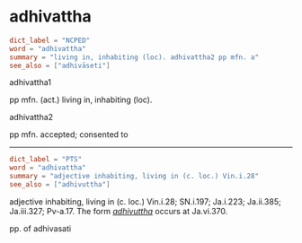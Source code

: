 # adhivattha

``` toml
dict_label = "NCPED"
word = "adhivattha"
summary = "living in, inhabiting (loc). adhivattha2 pp mfn. a"
see_also = ["adhivāseti"]
```

adhivattha1

pp mfn. (act.) living in, inhabiting (loc).

adhivattha2

pp mfn. accepted; consented to

--------------------

``` toml
dict_label = "PTS"
word = "adhivattha"
summary = "adjective inhabiting, living in (c. loc.) Vin.i.28"
see_also = ["adhivuttha"]
```

adjective inhabiting, living in (c. loc.) Vin.i.28; SN.i.197; Ja.i.223; Ja.ii.385; Ja.iii.327; Pv\-a.17. The form *[adhivuttha](adhivuttha.md)* occurs at Ja.vi.370.

pp. of adhivasati


